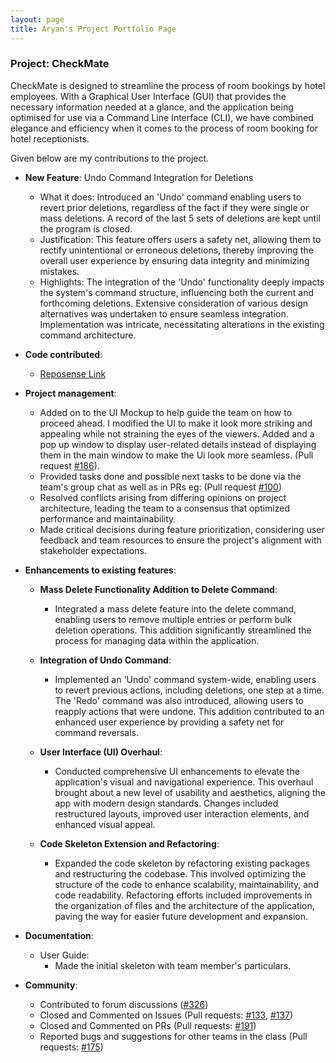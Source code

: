 ```yaml
---
layout: page
title: Aryan's Project Portfolio Page
---
```


### Project: CheckMate

CheckMate is designed to streamline the process of room bookings by hotel employees. With a Graphical User Interface (GUI) that provides the necessary information needed at a glance, and the application
being optimised for use via a Command Line Interface (CLI), we have combined elegance and efficiency when it comes to
the process of room booking for hotel receptionists.

Given below are my contributions to the project.

* **New Feature**: Undo Command Integration for Deletions
  * What it does: Introduced an 'Undo' command enabling users to revert prior deletions, regardless of the fact if they were single or mass deletions. A record of the last 5 sets of deletions are kept until the program is closed.
  * Justification: This feature offers users a safety net, allowing them to rectify unintentional or erroneous deletions, thereby improving the overall user experience by ensuring data integrity and minimizing mistakes.
  * Highlights: The integration of the 'Undo' functionality deeply impacts the system's command structure, influencing both the current and forthcoming deletions. Extensive consideration of various design alternatives was undertaken to ensure seamless integration. Implementation was intricate, necessitating alterations in the existing command architecture.

* **Code contributed**: 
  * [Reposense Link](https://nus-cs2103-ay2324s1.github.io/tp-dashboard/?search=Aryan&sort=groupTitle&sortWithin=title&timeframe=commit&mergegroup=&groupSelect=groupByRepos&breakdown=true&checkedFileTypes=docs~functional-code~test-code&since=2023-09-22)

* **Project management**:
  * Added on to the UI Mockup to help guide the team on how to proceed ahead. I modified the UI to make it look more striking and appealing while not straining the eyes of the viewers. Added and a pop up window to display user-related details instead of displaying them in the main window to make the Ui look more seamless. (Pull request [#186](https://github.com/AY2324S1-CS2103T-F10-1/tp/pull/186/files)).
  * Provided tasks done and possible next tasks to be done via the team's group chat as well as in PRs eg: (Pull request [#100](https://github.com/AY2324S1-CS2103T-F10-1/tp/pull/100))
  * Resolved conflicts arising from differing opinions on project architecture, leading the team to a consensus that optimized performance and maintainability.
  * Made critical decisions during feature prioritization, considering user feedback and team resources to ensure the project's alignment with stakeholder expectations.

* **Enhancements to existing features**:

  * **Mass Delete Functionality Addition to Delete Command**:
    * Integrated a mass delete feature into the delete command, enabling users to remove multiple entries or perform bulk deletion operations. This addition significantly streamlined the process for managing data within the application.

  * **Integration of Undo Command**:
    * Implemented an 'Undo' command system-wide, enabling users to revert previous actions, including deletions, one step at a time. The 'Redo' command was also introduced, allowing users to reapply actions that were undone. This addition contributed to an enhanced user experience by providing a safety net for command reversals.

  * **User Interface (UI) Overhaul**:
    * Conducted comprehensive UI enhancements to elevate the application's visual and navigational experience. This overhaul brought about a new level of usability and aesthetics, aligning the app with modern design standards. Changes included restructured layouts, improved user interaction elements, and enhanced visual appeal.

  * **Code Skeleton Extension and Refactoring**:
    * Expanded the code skeleton by refactoring existing packages and restructuring the codebase. This involved optimizing the structure of the code to enhance scalability, maintainability, and code readability. Refactoring efforts included improvements in the organization of files and the architecture of the application, paving the way for easier future development and expansion.

* **Documentation**:
  * User Guide:
    * Made the initial skeleton with team member's particulars.

* **Community**:
  * Contributed to forum discussions ([#326](https://github.com/nus-cs2103-AY2324S1/forum/issues/326))
  * Closed and Commented on Issues (Pull requests: [#133](https://github.com/AY2324S1-CS2103T-F10-1/tp/issues/133), [#137](https://github.com/AY2324S1-CS2103T-F10-1/tp/issues/137))
  * Closed and Commented on PRs (Pull requests: [#191](https://github.com/AY2324S1-CS2103T-F10-1/tp/pull/191))
  * Reported bugs and suggestions for other teams in the class (Pull requests: [#175](https://github.com/AY2324S1-CS2103T-F10-1/tp/pull/175))

